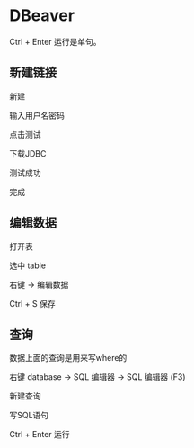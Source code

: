 # DBeaver

Ctrl + Enter 运行是单句。

## 新建链接

新建

输入用户名密码

点击测试

下载JDBC

测试成功

完成

## 编辑数据

打开表

选中 table

右键 -> 编辑数据

Ctrl + S 保存

## 查询

数据上面的查询是用来写where的

右键 database -> SQL 编辑器 -> SQL 编辑器 (F3)

新建查询

写SQL语句

Ctrl + Enter 运行


